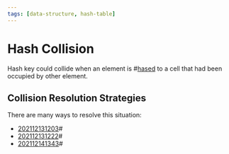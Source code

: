 ```yaml
---
tags: [data-structure, hash-table]
---
```


# Hash Collision

Hash key could collide when an element is #[hased](202112122038.md) to a cell
that had been occupied by other element.

## Collision Resolution Strategies

There are many ways to resolve this situation:
- [202112131203](202112131203.md)#
- [202112131222](202112131222.md)#
- [202112141343](202112141343.md)#
